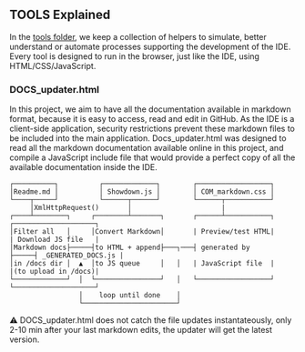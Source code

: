 ## TOOLS Explained

In the [tools folder](https://github.com/RetroAppleJS/AppleII-IDE/tree/main/tools), we keep a collection of helpers to simulate, better understand or automate processes supporting the development of the IDE.  Every tool is designed to run in the browser, just like the IDE, using HTML/CSS/JavaScript.

### DOCS_updater.html

In this project, we aim to have all the documentation available in markdown format, because it is easy to access, read and edit in GitHub.  As the IDE is a client-side application, security restrictions prevent these markdown files to be included into the main application.  Docs_updater.html was designed to read all the markdown documentation available online in this project, and compile a JavaScript include file that would provide a perfect copy of all the available documentation inside the IDE.

    ┌──────────┐          ┌─────────────┐        ┌──────────────────┐
    │Readme.md │          │ Showdown.js │        │ COM_markdown.css │
    └────┬─────┘          └──────┬──────┘        └──────┬───────────┘
         │XmlHttpRequest()       │                      |
    ┌────┴────────┐     ┌────────┴───────┐       ┌──────┴───────────┐     ┌────────────────────┐
    │Filter all   │     │Convert Markdown│       | Preview/test HTML|     | Download JS file   |
    │Markdown docs├─────┤to HTML + append├───┐───┤ generated by     ├─────┤ _GENERATED_DOCS.js | 
    │in /docs dir │  ▲  │to JS queue     │   │   | JavaScript file  |     |(to upload in /docs)|
    └─────────────┘  │  └────────────────┘   │   └──────────────────┘     └────────────────────┘
                     │    loop until done    │
                     └───────────────────────┘
:warning: DOCS_updater.html does not catch the file updates instantateously, only 2-10 min after your last markdown edits, the updater will get the latest version. 
